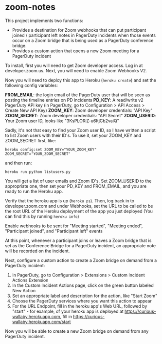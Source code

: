 # zoom-notes

This project implements two functions:

* Provides a destination for Zoom webhooks that can put participant joined / participant left notes in PagerDuty incidents when those events occur on a Zoom bridge that is being used as a PagerDuty conference bridge.
* Provides a custom action that opens a new Zoom meeting for a PagerDuty incident

To install, first you will need to get Zoom developer access. Log in at developer.zoom.us. Next, you will need to enable Zoom Webhooks V2.

Now you will need to deploy this app to Heroku (`heroku create`) and set the following config variables:

**FROM_EMAIL**: the login email of the PagerDuty user that will be seen as posting the timeline entries on PD incidents
**PD_KEY**: A read/write v2 PagerDuty API key (in PagerDuty, go to Configuration > API Access > Create New API Key)
**ZOOM_KEY**: Zoom developer credentials: "API Key"
**ZOOM_SECRET**: Zoom developer credentials: "API Secret"
**ZOOM_USERID**: Your Zoom user ID, looks like "3KsPLORiZ-u6ItjCb2vaiQ"

Sadly, it's not that easy to find your Zoom user ID, so I have written a script to list Zoom users with their ID's. To use it, set your ZOOM_KEY and ZOOM_SECRET first, like:

`heroku config:set ZOOM_KEY="YOUR_ZOOM_KEY" ZOOM_SECRET="YOUR_ZOOM_SECRET"`

and then run:

`heroku run python listusers.py`

You will get a list of user emails and Zoom ID's. Set ZOOM_USERID to the appropriate one, then set your PD_KEY and FROM_EMAIL, and you are ready to run the Heroku app.

Verify that the heroku app is up (`heroku ps`). Then, log back in to developer.zoom.com and under Webhooks, set the URL to be called to be the root URL of the Heroku deployment of the app you just deployed (You can find this by running `heroku info`)

Enable webhooks to be sent for "Meeting started", "Meeting ended", "Participant joined", and "Participant left" events

At this point, whenever a participant joins or leaves a Zoom bridge that is set as the Conference Bridge for a PagerDuty incident, an appropriate note will be recorded on the incident.

Next, configure a custom action to create a Zoom bridge on demand from a PagerDuty incident:

1. In PagerDuty, go to Configuration > Extensions > Custom Incident Actions Extension
1. In the Custom Incident Actions page, click on the green button labeled New Action
1. Set an appropriate label and description for the action, like "Start Zoom"
1. Choose the PagerDuty services where you want this action to appear
1. For the URL Endpoint, fill in the heroku app's Web URL, followed by "start" - for example, of your heroku app is deployed at https://curious-wallaby.herokuapp.com, fill in https://curious-wallaby.herokuapp.com/start

Now you will be able to create a new Zoom bridge on demand from any PagerDuty incident.
